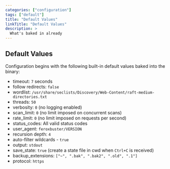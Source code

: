 ```yaml
---
categories: ["configuration"]
tags: ["default"]
title: "Default Values"
linkTitle: "Default Values"
description: >
  What's baked in already
---
```


## Default Values

Configuration begins with the following built-in default values baked into the binary:

- timeout: `7` seconds
- follow redirects: `false`
- wordlist: `/usr/share/seclists/Discovery/Web-Content/raft-medium-directories.txt`
- threads: `50`
- verbosity: `0` (no logging enabled)
- scan_limit: `0` (no limit imposed on concurrent scans)
- rate_limit: `0` (no limit imposed on requests per second)
- status_codes: All valid status codes
- user_agent: `feroxbuster/VERSION`
- recursion depth: `4`
- auto-filter wildcards - `true`
- output: `stdout`
- save_state: `true` (create a state file in cwd when `Ctrl+C` is received)
- backup_extensions: `["~", ".bak", ".bak2", ".old", ".1"]`
- protocol: `https`